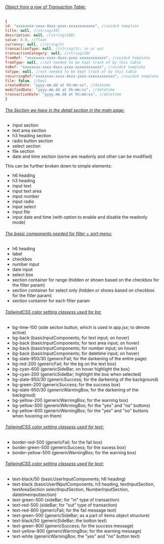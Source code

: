 ###### <u>Object from a row of Transaction Table:</u>

```js
{
id: "xxxxxxxx-xxxx-4xxx-yxxx-xxxxxxxxxxxx", //uuidv4 template
title: null, //string(50)
description: null, //string(500)
value: 0.0, //float
currency: null, //string(5)
transactionType: null, //string(3); in or out
transactionCategory: null, //string(20)
fromRef: "xxxxxxxx-xxxx-4xxx-yxxx-xxxxxxxxxxxx", //uuidv4 template
fromType: null, //not needed to be kept track of by this table
toRef: "xxxxxxxx-xxxx-4xxx-yxxx-xxxxxxxxxxxx", //uuidv4 template
toType: null, //not needed to be kept track of by this table
recurringRef:"xxxxxxxx-xxxx-4xxx-yxxx-xxxxxxxxxxxx", //uuidv4 template
file: false, //bool
createdDate: "yyyy.mm.dd at hh:mm:ss", //dateime
modifiedDate: "yyyy.mm.dd at hh:mm:ss", //datetime
transactionDate: "yyyy.mm.dd at hh:mm:ss", //datetime
}
```

###### <u>The Section we have in the detail section in the main page:</u>

* input section
* text area section
* h3 heading section
* radio button section
* select section
* file section
* date and time section (some are readonly and other can be modified)

This can be further broken down to simple elements:

* h6 heading
* h3 heading
* input text
* input text area
* input number
* input radio
* input select
* input file
* input date and time (with option to enable and disable the readonly mode)


###### <u>The basic components needed for filter + sort menu:</u>

* h6 heading
* label
* checkbox
* number input
* date input
* select box
* section container for range (hidden or shown based on the checkbox for the filter param)
* section container for select only (hidden or shows based on checkbox for the fitler param)
* section container for each filter param


###### <u>TailwindCSS color setting classess used for bg:</u>

* bg-lime-100 (side secton button, which is used in app.jsx; to denote active)
* bg-back (basicInputComponents; for text input; on hover)
* bg-back (basicInputComponents; for text area input; on hover)
* bg-back (basicInputComponents; for number input; on hover)
* bg-back (basicInputComponents; for datetime input; on hover)
* bg-slate-950/30 (genericFail; for the darkening of the entire page)
* bg-red-200 (genericFail; for the bg on the text box)
* bg-cyan-600 (genericSideBar; on hover highlight the box)
* bg-cyan-200 (genericSideBar; highlight the box when selected)
* bg-slate-950/30 (genericSuccess; for the darkening of the background)
* bg-green-200 (genericSuccess; for the success box)
* bg-slate-950/30 (genericWarningBox; for the darkening of the backgroud)
* bg-yellow-200 (genericWarningBox; for the warning box)
* bg-yellow-500 (genericWArningBox; for the "yes" and "no" buttons)
* bg-yellow-600 (genericWarningBox; for the "yes" and "no" buttons when hovering on them)

###### <u>TailwindCSS color setting classess used for text:</u>

* border-red-500 (genericFail; for the fail box)
* border-green-500 (genericSuccess; for the sucess box)
* border-yellow-500 (genericWarningBox; for the warning box)

###### <u>TailwindCSS color setting classess used for text:</u>

* text-black/50 (basicUserInputComponents; h6 heading)
* text-black (basicUserINputComponents; h3 heading, textInputSection, textAreaSection selectInputSection, NumberInputSection, datetimeinputsection)
* text-green-500 (sideBar; for "in" type of transaction)
* text-red-500 (sideBar; for "out" type of transaction)
* text-red-800 (genericFail; for the fail message text)
* text-green-500 (genericSideBar; as a part of items object structure)
* text-black/50 (genericSideBar; the botton text)
* text-green-800 (genericSuccess; for the success message)
* text-yellow-800 (genericWarningBox; for the warning message)
* text-white (genericWarningBox; the "yes" and "no" button text)